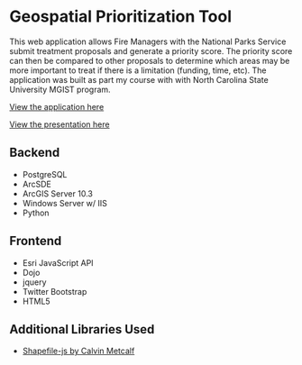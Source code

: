 # Geospatial Prioritization Tool

This web application allows Fire Managers with the National Parks Service submit
treatment proposals and generate a priority score.  The priority score can
then be compared to other proposals to determine which areas may be more
important to treat if there is a limitation (funding, time, etc).  The application
was built as part my course with with North Carolina State University MGIST program.  

[View the application here](http://tannerjt.github.io/GPT_App/)

[View the presentation here](http://tannerjt.github.io/GPT_App/Presentation/main/)

## Backend
+ PostgreSQL
+ ArcSDE
+ ArcGIS Server 10.3
+ Windows Server w/ IIS
+ Python

## Frontend
+ Esri JavaScript API
+ Dojo
+ jquery
+ Twitter Bootstrap
+ HTML5

## Additional Libraries Used
+ [Shapefile-js by Calvin Metcalf](https://github.com/calvinmetcalf/shapefile-js)
